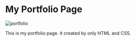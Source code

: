 
# My Portfolio Page

![portfolio](https://user-images.githubusercontent.com/20764328/123198474-fd1fc000-d4ce-11eb-83a6-d4ce665ada25.PNG)

This is my portfolio page. It created by only HTML and CSS.
